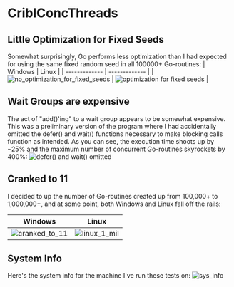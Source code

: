 # CriblConcThreads

## Little Optimization for Fixed Seeds
Somewhat surprisingly, Go performs less optimization than I had expected for using the same fixed random seed in all 100000+ Go-routines:
| Windows | Linux |
| ------------- | ------------- |
| ![no_optimization_for_fixed_seeds](https://user-images.githubusercontent.com/4118039/116079916-0969d700-a65e-11eb-9369-813708a4c3d2.PNG) | ![optimization for fixed seeds](https://user-images.githubusercontent.com/4118039/116081756-40d98300-a660-11eb-92bc-90cf58a48116.png) |

## Wait Groups are expensive
The act of "add()'ing" to a wait group appears to be somewhat expensive. This was a preliminary version of the program where I had accidentally omitted the defer() and wait() functions necessary to make blocking calls function as intended. As you can see, the execution time shoots up by ~25% and the maximum number of concurrent Go-routines skyrockets by 400%:
![defer() and wait() omitted](https://user-images.githubusercontent.com/4118039/116082178-ba717100-a660-11eb-9cbf-9439e0e2a8ca.png)

## Cranked to 11
I decided to up the number of Go-routines created up from 100,000+ to 1,000,000+, and at some point, both Windows and Linux fall off the rails:

| Windows | Linux |
| ------------- | ------------- |
| ![cranked_to_11](https://user-images.githubusercontent.com/4118039/116080164-551c8080-a65e-11eb-9ba4-4ab82ff018a8.PNG)  | ![linux_1_mil](https://user-images.githubusercontent.com/4118039/116080238-70878b80-a65e-11eb-854d-bf2f15e6e4a0.PNG) |




## System Info
Here's the system info for the machine I've run these tests on:
![sys_info](https://user-images.githubusercontent.com/4118039/116079820-e4756400-a65d-11eb-8ff9-7a77797d0f29.PNG)
